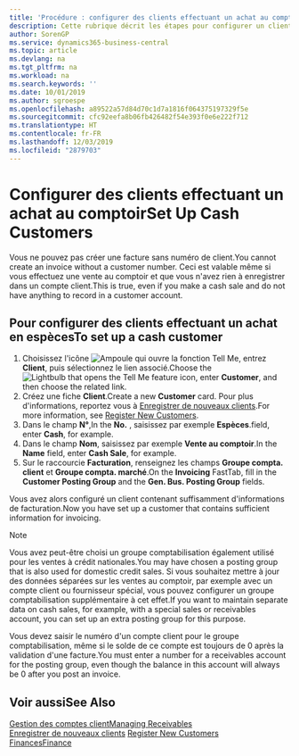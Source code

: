 ```yaml
---
title: 'Procédure : configurer des clients effectuant un achat au comptoir | Microsoft Docs'
description: Cette rubrique décrit les étapes pour configurer un client qui paie en espèces.
author: SorenGP
ms.service: dynamics365-business-central
ms.topic: article
ms.devlang: na
ms.tgt_pltfrm: na
ms.workload: na
ms.search.keywords: ''
ms.date: 10/01/2019
ms.author: sgroespe
ms.openlocfilehash: a89522a57d84d70c1d7a1816f064375197329f5e
ms.sourcegitcommit: cfc92eefa8b06fb426482f54e393f0e6e222f712
ms.translationtype: HT
ms.contentlocale: fr-FR
ms.lasthandoff: 12/03/2019
ms.locfileid: "2879703"
---
```

# <a name="set-up-cash-customers"></a><span data-ttu-id="ea7b4-103">Configurer des clients effectuant un achat au comptoir</span><span class="sxs-lookup"><span data-stu-id="ea7b4-103">Set Up Cash Customers</span></span>
<span data-ttu-id="ea7b4-104">Vous ne pouvez pas créer une facture sans numéro de client.</span><span class="sxs-lookup"><span data-stu-id="ea7b4-104">You cannot create an invoice without a customer number.</span></span> <span data-ttu-id="ea7b4-105">Ceci est valable même si vous effectuez une vente au comptoir et que vous n'avez rien à enregistrer dans un compte client.</span><span class="sxs-lookup"><span data-stu-id="ea7b4-105">This is true, even if you make a cash sale and do not have anything to record in a customer account.</span></span>  

## <a name="to-set-up-a-cash-customer"></a><span data-ttu-id="ea7b4-106">Pour configurer des clients effectuant un achat en espèces</span><span class="sxs-lookup"><span data-stu-id="ea7b4-106">To set up a cash customer</span></span>  
1.  <span data-ttu-id="ea7b4-107">Choisissez l'icône ![Ampoule qui ouvre la fonction Tell Me](media/ui-search/search_small.png "Dites-moi ce que vous voulez faire"), entrez **Client**, puis sélectionnez le lien associé.</span><span class="sxs-lookup"><span data-stu-id="ea7b4-107">Choose the ![Lightbulb that opens the Tell Me feature](media/ui-search/search_small.png "Tell me what you want to do") icon, enter **Customer**, and then choose the related link.</span></span>  
2.  <span data-ttu-id="ea7b4-108">Créez une fiche **Client**.</span><span class="sxs-lookup"><span data-stu-id="ea7b4-108">Create a new **Customer** card.</span></span> <span data-ttu-id="ea7b4-109">Pour plus d'informations, reportez vous à [Enregistrer de nouveaux clients](sales-how-register-new-customers.md).</span><span class="sxs-lookup"><span data-stu-id="ea7b4-109">For more information, see [Register New Customers](sales-how-register-new-customers.md).</span></span>
3.  <span data-ttu-id="ea7b4-110">Dans le champ **N°**,</span><span class="sxs-lookup"><span data-stu-id="ea7b4-110">In the **No.**</span></span> <span data-ttu-id="ea7b4-111">, saisissez par exemple **Espèces**.</span><span class="sxs-lookup"><span data-stu-id="ea7b4-111">field, enter **Cash**, for example.</span></span>  
4.  <span data-ttu-id="ea7b4-112">Dans le champ **Nom**, saisissez par exemple **Vente au comptoir**.</span><span class="sxs-lookup"><span data-stu-id="ea7b4-112">In the **Name** field, enter **Cash Sale**, for example.</span></span>  
5.  <span data-ttu-id="ea7b4-113">Sur le raccourcie **Facturation**, renseignez les champs **Groupe compta. client** et **Groupe compta. marché**.</span><span class="sxs-lookup"><span data-stu-id="ea7b4-113">On the **Invoicing** FastTab, fill in the **Customer Posting Group** and the **Gen. Bus. Posting Group** fields.</span></span>  

 <span data-ttu-id="ea7b4-114">Vous avez alors configuré un client contenant suffisamment d'informations de facturation.</span><span class="sxs-lookup"><span data-stu-id="ea7b4-114">Now you have set up a customer that contains sufficient information for invoicing.</span></span>  

> [!NOTE]  
>  <span data-ttu-id="ea7b4-115">Vous avez peut-être choisi un groupe comptabilisation également utilisé pour les ventes à crédit nationales.</span><span class="sxs-lookup"><span data-stu-id="ea7b4-115">You may have chosen a posting group that is also used for domestic credit sales.</span></span> <span data-ttu-id="ea7b4-116">Si vous souhaitez mettre à jour des données séparées sur les ventes au comptoir, par exemple avec un compte client ou fournisseur spécial, vous pouvez configurer un groupe comptabilisation supplémentaire à cet effet.</span><span class="sxs-lookup"><span data-stu-id="ea7b4-116">If you want to maintain separate data on cash sales, for example, with a special sales or receivables account, you can set up an extra posting group for this purpose.</span></span>  
>   
>  <span data-ttu-id="ea7b4-117">Vous devez saisir le numéro d'un compte client pour le groupe comptabilisation, même si le solde de ce compte est toujours de 0 après la validation d'une facture.</span><span class="sxs-lookup"><span data-stu-id="ea7b4-117">You must enter a number for a receivables account for the posting group, even though the balance in this account will always be 0 after you post an invoice.</span></span>  

## <a name="see-also"></a><span data-ttu-id="ea7b4-118">Voir aussi</span><span class="sxs-lookup"><span data-stu-id="ea7b4-118">See Also</span></span>
[<span data-ttu-id="ea7b4-119">Gestion des comptes client</span><span class="sxs-lookup"><span data-stu-id="ea7b4-119">Managing Receivables</span></span>](receivables-manage-receivables.md)  
<span data-ttu-id="ea7b4-120">[Enregistrer de nouveaux clients](sales-how-register-new-customers.md)  </span><span class="sxs-lookup"><span data-stu-id="ea7b4-120">[Register New Customers](sales-how-register-new-customers.md)  </span></span>  
[<span data-ttu-id="ea7b4-121">Finances</span><span class="sxs-lookup"><span data-stu-id="ea7b4-121">Finance</span></span>](finance.md)  

